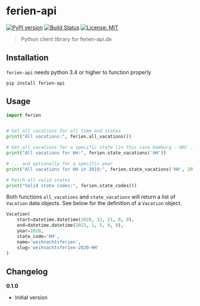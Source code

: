 # ferien-api

[![PyPI version](https://badge.fury.io/py/ferien-api.svg)](https://badge.fury.io/py/ferien-api)
[![Build Status](https://travis-ci.org/HazardDede/ferien-api.svg?branch=master)](https://travis-ci.org/HazardDede/ferien-api)
[![License: MIT](https://img.shields.io/badge/License-MIT-yellow.svg)](https://opensource.org/licenses/MIT)

> Python client library for ferien-api.de

## Installation

`ferien-api` needs python 3.4 or higher to function properly

```
pip install ferien-api
```

## Usage

```python
import ferien


# Get all vacations for all time and states
print("All vacations:", ferien.all_vacations())

# Get all vacations for a specific state (in this case Hamburg - HH) ...
print("All vacations for HH:", ferien.state_vacations('HH'))

# ... and optionally for a specific year
print("All vacations for HH in 2019:", ferien.state_vacations('HH', 2019))

# Fetch all valid states
print("Valid state codes:", ferien.state_codes())

```

Both functions `all_vacations` and `state_vacations` will return a list of `Vacation` data objects.
See below for the definition of a `Vacation` object.

```python
Vacation(
    start=datetime.datetime(2020, 12, 21, 0, 0),
    end=datetime.datetime(2021, 1, 5, 0, 0),
    year=2020,
    state_code='HH',
    name='weihnachtsferien',
    slug='weihnachtsferien-2020-HH'
)
```

## Changelog

**0.1.0**
* Initial version